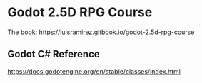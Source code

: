 # Godot 2.5D RPG Course

The book: https://luisramirez.gitbook.io/godot-2.5d-rpg-course

## Godot C# Reference

https://docs.godotengine.org/en/stable/classes/index.html
